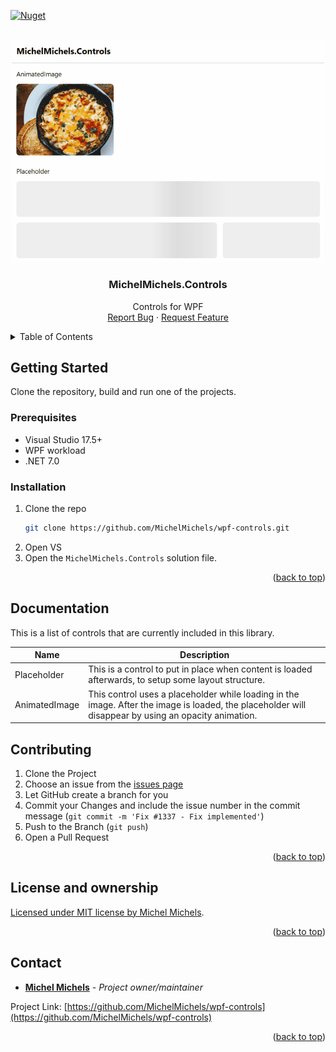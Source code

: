 <a name="readme-top"></a>

<!-- PROJECT SHIELDS -->
[![Nuget](https://img.shields.io/nuget/v/MichelMichels.Controls)](https://www.nuget.org/packages/MichelMichels.Controls/)

<!-- PROJECT LOGO -->
<br />
<div align="center">
  <a href="https://github.com/MichelMichels/wpf-controls">
    <img src="assets/demo.gif" alt="Demo gif" width="500">
  </a>

<h3 align="center">MichelMichels.Controls</h3>

  <p align="center">
    Controls for WPF
    <br />
    <a href="https://github.com/MichelMichels/wpf-controls/issues/new?assignees=&labels=bug&projects=&title=">Report Bug</a>
    ·
    <a href="https://github.com/MichelMichels/wpf-controls/issues/new?assignees=&labels=enhancement&projects=&title=">Request Feature</a>
  </p>
</div>

<!-- TABLE OF CONTENTS -->
<details>
  <summary>Table of Contents</summary>
  <ol>
    <li>
      <a href="#getting-started">Getting Started</a>
      <ul>
        <li><a href="#prerequisites">Prerequisites</a></li>
        <li><a href="#installation">Installation</a></li>
      </ul>
    </li>
    <li><a href="#documentation">Documentation</a></li>
    <li><a href="#contributing">Contributing</a></li>
    <li><a href="#license">License</a></li>
    <li><a href="#contact">Contact</a></li>
  </ol>
</details>

<!-- GETTING STARTED -->
## Getting Started

Clone the repository, build and run one of the projects.

### Prerequisites

* Visual Studio 17.5+
* WPF workload
* .NET 7.0  

### Installation

1. Clone the repo
   ```sh
   git clone https://github.com/MichelMichels/wpf-controls.git
   ```
2. Open VS
3. Open the `MichelMichels.Controls` solution file.

<p align="right">(<a href="#readme-top">back to top</a>)</p>

<!-- DOCUMENTATION -->
## Documentation

This is a list of controls that are currently included in this library.

| Name          | Description                                                                                                                                          |
| ------------- | ---------------------------------------------------------------------------------------------------------------------------------------------------- |
| Placeholder   | This is a control to put in place when content is loaded afterwards, to setup some layout structure.                                                 |
| AnimatedImage | This control uses a placeholder while loading in the image. After the image is loaded, the placeholder will disappear by using an opacity animation. |


<!-- CONTRIBUTING -->
## Contributing

1. Clone the Project
2. Choose an issue from the [issues page](https://github.com/MichelMichels/wpf-controls/issues)
3. Let GitHub create a branch for you
4. Commit your Changes and include the issue number in the commit message (`git commit -m 'Fix #1337 - Fix implemented'`)
5. Push to the Branch (`git push`)
6. Open a Pull Request

<p align="right">(<a href="#readme-top">back to top</a>)</p>

<!-- LICENSE -->
## License and ownership

[Licensed under MIT license by Michel Michels](LICENSE).


<p align="right">(<a href="#readme-top">back to top</a>)</p>

<!-- CONTACT -->
## Contact

* [**Michel Michels**](https://github.com/MichelMichels) - *Project owner/maintainer* 

Project Link: [https://github.com/MichelMichels/wpf-controls](https://github.com/MichelMichels/wpf-controls)

<p align="right">(<a href="#readme-top">back to top</a>)</p>
